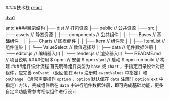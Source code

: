 ####技术栈
[react](https://reactjs.org/)

[dva1](https://github.com/dvajs/dva)

[antd](https://ant.design/index-cn)
####目录结构
    ├── dist        // 打包资源
    ├── public      // 公共资源
    ├── src
    │   ├── assets          // 静态资源
    │   ├── components      // 公共组件
    │   │   ├── Bases       // 基础组件
    │   │   ├── Charts      // 图表组件
    │   │   ├── Item        // 组件壳
    │   │   ├── ItemList    // 组件渲染
    │   │   └── ValueSelect // 数值选择器
    │   ├── data            // 组件数据注册
    │   ├── editor.js       // 编辑器入口
    │   └── render.js       // 渲染器入口
    └── README.md           // 项目说明
####使用
    $ npm i          // 安装
    $ npm start      // 启动
    $ npm run build  // 构建
####组件设计流程
首先明确组件类型为 `base` 或 `chart` ，于指定目录设计对应组件，应完善 `onEvent` （返回值在 `data` 注册时 `eventValues` 中指定）和 `onChange` （通常需要操作 `option` ，`option` 默认值在 `data` 注册时 `optionText` 中指定）方法，完成组件后在 `data` 中进行组件数据注册，即可完成基础功能，更多自定义功能需参考相似组件进行设计